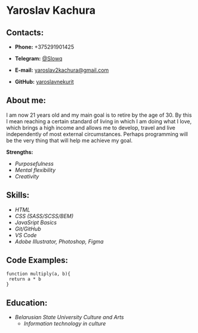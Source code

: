 # Yaroslav Kachura

## Contacts:

- **Phone:** +375291901425

* **Telegram:** [@Slowq](https://t.me/Slowq)

- **E-mail:** [yaroslav2kachura@gmail.com](yaroslav2kachura@gmail.com)

* **GitHub:** [yaroslavnekurit](https://github.com/yaroslavnekurit)

## About me:

I am now 21 years old and my main goal is to retire by the age of 30. By this I mean reaching a certain standard of living in which I am doing what I love, which brings a high income and allows me to develop, travel and live independently of most external circumstances. Perhaps programming will be the very thing that will help me achieve my goal.

**Strengths:**

- _Purposefulness_
- _Mental flexibility_
- _Creativity_

## Skills:

- _HTML_
- _CSS (SASS/SCSS/BEM)_
- _JavaSript Basics_
- _Git/GitHub_
- _VS Code_
- _Adobe Illustrator, Photoshop, Figma_

## Code Examples:

```
function multiply(a, b){
 return a * b
}
```

## Education:

- _*Belarusian State University Culture and Arts*_
  - _Information technology in culture_
